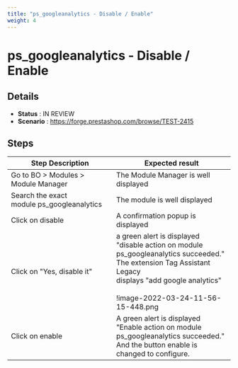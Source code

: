 ```yaml
---
title: "ps_googleanalytics - Disable / Enable"
weight: 4
---
```


# ps_googleanalytics - Disable / Enable
## Details
* **Status** : IN REVIEW
* **Scenario** : https://forge.prestashop.com/browse/TEST-2415

## Steps
| Step Description | Expected result |
| ----- | ----- |
| Go to BO > Modules > Module Manager | The Module Manager is well displayed |
| Search the exact module ps_googleanalytics | The module is well displayed |
| Click on disable | A confirmation popup is displayed |
| Click on "Yes, disable it" | a green alert is displayed "disable action on module ps_googleanalytics succeeded." The extension Tag Assistant Legacy<br>displays "add google analytics"<br><br>!image-2022-03-24-11-56-15-448.png|thumbnail! |
| Click on enable | A green alert is displayed "Enable action on module ps_googleanalytics succeeded." And the button enable is changed to configure. |